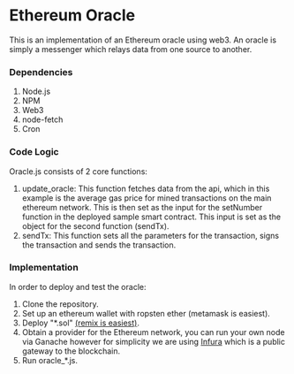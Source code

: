 # Ethereum Oracle
This is an implementation of an Ethereum oracle using web3.
An oracle is simply a messenger which relays data from one source to another.

### Dependencies
1. Node.js
2. NPM
3. Web3
4. node-fetch
5. Cron

### Code Logic
Oracle.js consists of 2 core functions:
1. update_oracle: This function fetches data from the api, which in this example is the average gas price for mined transactions on the main ethereum network. This is then set as the input for the setNumber function in the deployed sample smart contract. This input is set as the object for the second function (sendTx).
2. sendTx: This function sets all the parameters for the transaction, signs the transaction and sends the transaction.

### Implementation
In order to deploy and test the oracle:
1. Clone the repository.
2. Set up an ethereum wallet with ropsten ether (metamask is easiest).
3. Deploy "*.sol" [(remix is easiest)](https://remix.ethereum.org/).
4. Obtain a provider for the Ethereum network, you can run your own node via Ganache however for simplicity we are using [Infura](https://infura.io/) which is a public gateway to the blockchain.
5. Run oracle_*.js.

 
